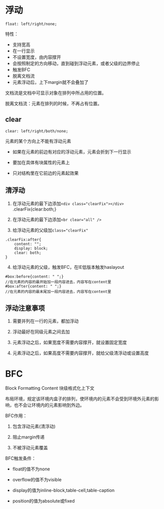 #   浮动

`float: left/right/none;`

特性：

*   支持宽高
*   在一行显示
*   不设置宽度，由内容撑开
*   会按照制定的方向移动，直到碰到浮动元素，或者父级的边界停止
*   触发BFC
*   脱离文档流
*   元素浮动后，上下margin就不会叠加了

文档流是文档中可显示对象在排列中所占用的位置。

脱离文档流：元素在排列的时候，不再占有位置。

##  clear

`clear: left/right/both/none;`

元素的某个方向上不能有浮动元素

*   如果在元素的前边有对应的浮动元素，元素会折到下一行显示

*   要加在具体有块属性的元素上

*   只对结构里在它前边的元素起效果

##  清浮动

1.  在浮动元素的最下边添加`<div class="clearFix"></div>`
        .clearFix{clear:both;}

2.  在浮动元素的最下边添加`<br clear="all" />`

3.  给浮动元素的父级加`class="clearFix"`
```
.clearFix:after{
    content: "";
    display: block;
    clear: both;
}
```

4.  给浮动元素的父级，触发BFC，在IE低版本触发haslayout
```
#box:before{content: " ";}
//在元素的内容的最开始加一段内容进去，内容写在content里
#box:after{content: " ";}
//在元素的内容的最末尾加一段内容进去，内容写在content里
```

##  浮动注意事项

1.  需要并列在一行的元素，都加浮动

2.  浮动最好在同级元素之间去加

3.  元素浮动之后，如果宽度不需要内容撑开，就设置固定宽度

4.  元素浮动之后，如果高度不需要内容撑开，就给父级清浮动或设置高度

#   BFC
Block Formatting Content    块级格式化上下文

布局环境，规定该环境内盒子的排列，使环境内的元素不会受到环境外元素的影响，也不会让环境内的元素影响到外边。

BFC作用：

1.  包含浮动元素(清浮动)

2.  阻止margin传递

3.  不被浮动元素覆盖

BFC触发条件：

*   float的值不为none

*   overflow的值不为visible

*   display的值为inline-block,table-cell,table-caption

*   position的值为absolute或fixed
